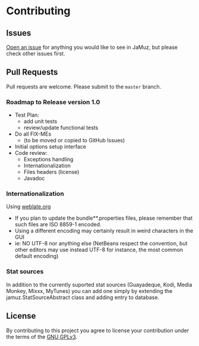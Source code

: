 # Contributing

## Issues

[Open an issue](https://github.com/phramusca/JaMuz/issues?state=open) for anything you would like to see in JaMuz, but please check other issues first.

## Pull Requests

Pull requests are welcome.
Please submit to the `master` branch.

### Roadmap to Release version 1.0

- Test Plan:
  - add unit tests
  - review/update functional tests
- Do all FIX-MEs 
  - (to be moved or copied to GitHub Issues)
- Initial options setup interface
- Code review:
  - Exceptions handling
  - Internationalization
  - Files headers (license)
  - Javadoc

### Internationalization

Using [weblate.org](https://hosted.weblate.org/engage/jamuz/)

- If you plan to update the bundle**.properties files, please remember that such files are ISO 8859-1 encoded.
- Using a different encoding may certainly result in weird characters in the GUI
- ie: NO UTF-8 nor anything else
(NetBeans respect the convention, but other editors may use instead UTF-8 for instance, the most common default encoding)

### Stat sources

In addition to the currently suported stat sources (Guayadeque, Kodi, Media Monkey, Mixxx, MyTunes) you can add one simply by extending the jamuz.StatSourceAbstract class and adding entry to database.

## License

By contributing to this project you agree to license your contribution under the terms of the [GNU GPLv3](LICENSE).


